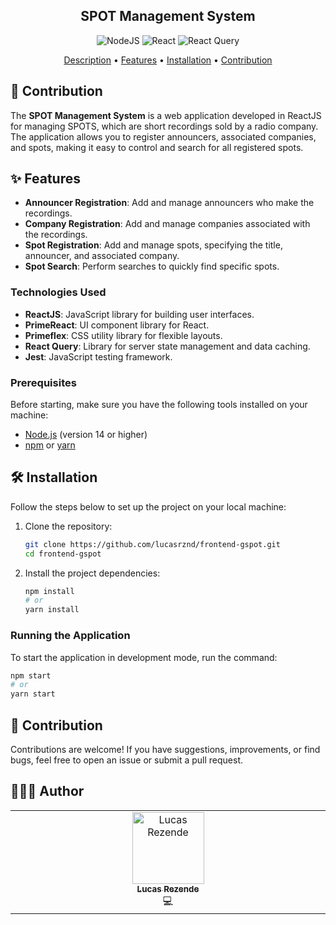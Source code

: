<h2 align="center">SPOT Management System</h2>

<div align="center">

![NodeJS](https://img.shields.io/badge/node.js-6DA55F?style=for-the-badge&logo=node.js&logoColor=white)
![React](https://img.shields.io/badge/react-%2320232a.svg?style=for-the-badge&logo=react&logoColor=%2361DAFB)
![React Query](https://img.shields.io/badge/-React%20Query-FF4154?style=for-the-badge&logo=react%20query&logoColor=white)
</div>

<p align="center">
 <a href="#description">Description</a> • 
 <a href="#features">Features</a> • 
 <a href="#installation">Installation</a> •
 <a href="#contribution">Contribution</a> 
</p>

<h2 id="description">🤝 Contribution</h2>

The **SPOT Management System** is a web application developed in ReactJS for managing SPOTS, which are short recordings sold by a radio company. The application allows you to register announcers, associated companies, and spots, making it easy to control and search for all registered spots.

<h2 id="features">✨ Features</h2>

- **Announcer Registration**: Add and manage announcers who make the recordings.
- **Company Registration**: Add and manage companies associated with the recordings.
- **Spot Registration**: Add and manage spots, specifying the title, announcer, and associated company.
- **Spot Search**: Perform searches to quickly find specific spots.

### Technologies Used

- **ReactJS**: JavaScript library for building user interfaces.
- **PrimeReact**: UI component library for React.
- **Primeflex**: CSS utility library for flexible layouts.
- **React Query**: Library for server state management and data caching.
- **Jest**: JavaScript testing framework.

### Prerequisites

Before starting, make sure you have the following tools installed on your machine:

- [Node.js](https://nodejs.org/) (version 14 or higher)
- [npm](https://www.npmjs.com/) or [yarn](https://yarnpkg.com/)

<h2 id="installation">🛠️ Installation</h2>

Follow the steps below to set up the project on your local machine:

1. Clone the repository:
    ```bash
    git clone https://github.com/lucasrznd/frontend-gspot.git
    cd frontend-gspot
    ```

2. Install the project dependencies:
    ```bash
    npm install
    # or
    yarn install
    ```

### Running the Application

To start the application in development mode, run the command:

```bash
npm start
# or
yarn start
```

<h2 id="contribution">🤝 Contribution</h2>

Contributions are welcome! If you have suggestions, improvements, or find bugs, feel free to open an issue or submit a pull request.

<h2 id="author">👨🏻‍💻 Author</h2>

<table>
  <tbody>
    <tr>
      <td align="center" valign="top" width="14.28%"><a href="https://github.com/lucasrznd"><img src="https://avatars.githubusercontent.com/u/101664450?v=4&v=" width="115px;" alt="Lucas Rezende"/><br /><sub><b>Lucas Rezende</b></sub></a><br/><a title="Código">💻</a></td>
  </tbody>
</table>
